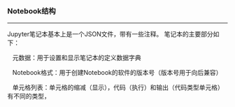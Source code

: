 ### Notebook结构
****
Jupyter笔记本基本上是一个JSON文件，带有一些注释。 笔记本的主要部分如下：

   元数据：用于设置和显示笔记本的定义数据字典

   Notebook格式：用于创建Notebook的软件的版本号（版本号用于向后兼容）

   单元格列表：单元格的缩减（显示），代码（执行）和输出（代码类型单元格）有不同的类型，